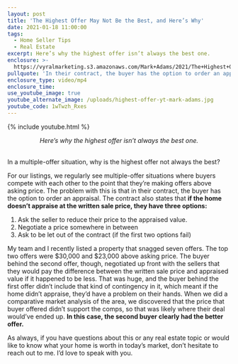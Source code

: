 ```yaml
---
layout: post
title: 'The Highest Offer May Not Be the Best, and Here’s Why'
date: 2021-01-18 11:00:00
tags:
  - Home Seller Tips
  - Real Estate
excerpt: Here’s why the highest offer isn’t always the best one.
enclosure: >-
  https://vyralmarketing.s3.amazonaws.com/Mark+Adams/2021/The+Highest+Offer+May+Not+Be+the+Best%2C+and+Here%E2%80%99s+Why.mp4
pullquote: 'In their contract, the buyer has the option to order an appraisal.'
enclosure_type: video/mp4
enclosure_time:
use_youtube_image: true
youtube_alternate_image: /uploads/highest-offer-yt-mark-adams.jpg
youtube_code: 1wTwzh_Rxes
---
```

{% include youtube.html %}

<center><em>Here&rsquo;s why the highest offer isn&rsquo;t always the best one.</em></center>

<center>&nbsp;</center>

In a multiple-offer situation, why is the highest offer not always the best?

For our listings, we regularly see multiple-offer situations where buyers compete with each other to the point that they’re making offers above asking price. The problem with this is that in their contract, the buyer has the option to order an appraisal. The contract also states that **if the home doesn’t appraise at the written sale price, they have three options:**

1. Ask the seller to reduce their price to the appraised value.&nbsp;
2. Negotiate a price somewhere in between
3. Ask to be let out of the contract (if the first two options fail)

My team and I recently listed a property that snagged seven offers. The top two offers were $30,000 and $23,000 above asking price. The buyer behind the second offer, though, negotiated up front with the sellers that they would pay the difference between the written sale price and appraised value if it happened to be less. That was huge, and the buyer behind the first offer didn’t include that kind of contingency in it, which meant if the home didn’t appraise, they’d have a problem on their hands. When we did a comparative market analysis of the area, we discovered that the price that buyer offered didn’t support the comps, so that was likely where their deal would’ve ended up. **In this case, the second buyer clearly had the better offer.**&nbsp;

As always, if you have questions about this or any real estate topic or would like to know what your home is worth in today’s market, don’t hesitate to reach out to me. I’d love to speak with you.
